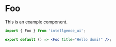 # Foo

This is an example component.

```jsx
import { Foo } from 'intellgence_ui';

export default () => <Foo title="Hello dumi!" />;
```
